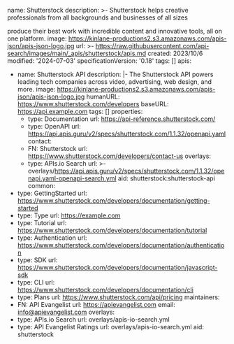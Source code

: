 name: Shutterstock
description: >-
  Shutterstock helps creative professionals from all backgrounds and businesses
  of all sizes

  produce their best work with incredible content and innovative tools, all on
  one platform.
image: https://kinlane-productions2.s3.amazonaws.com/apis-json/apis-json-logo.jpg
url: >-
  https://raw.githubusercontent.com/api-search/images/main/_apis/shutterstock/apis.md
created: 2023/10/6
modified: '2024-07-03'
specificationVersion: '0.18'
tags: []
apis:
  - name: Shutterstock API
    description: |-
      The Shutterstock API powers leading tech
      companies across video, advertising,
      web design, and more.
    image: https://kinlane-productions2.s3.amazonaws.com/apis-json/apis-json-logo.jpg
    humanURL: https://www.shutterstock.com/developers
    baseURL: https://api.example.com
    tags: []
    properties:
      - type: Documentation
        url: https://api-reference.shutterstock.com/
      - type: OpenAPI
        url: https://api.apis.guru/v2/specs/shutterstock.com/1.1.32/openapi.yaml
    contact:
      - FN: Shutterstock
        url: https://www.shutterstock.com/developers/contact-us
    overlays:
      - type: APIs.io Search
        url: >-
          overlays/https://api.apis.guru/v2/specs/shutterstock.com/1.1.32/openapi.yaml-openapi-search.yml
    aid: shutterstock:shutterstock-api
common:
  - type: GettingStarted
    url: https://www.shutterstock.com/developers/documentation/getting-started
  - type: Type
    url: https://example.com
  - type: Tutorial
    url: https://www.shutterstock.com/developers/documentation/tutorial
  - type: Authentication
    url: https://www.shutterstock.com/developers/documentation/authentication
  - type: SDK
    url: https://www.shutterstock.com/developers/documentation/javascript-sdk
  - type: CLI
    url: https://www.shutterstock.com/developers/documentation/cli
  - type: Plans
    url: https://www.shutterstock.com/api/pricing
maintainers:
  - FN: API Evangelist
    url: https://apievangelist.com
    email: info@apievangelist.com
overlays:
  - type: APIs.io Search
    url: overlays/apis-io-search.yml
  - type: API Evangelist Ratings
    url: overlays/apis-io-search.yml
aid: shutterstock
